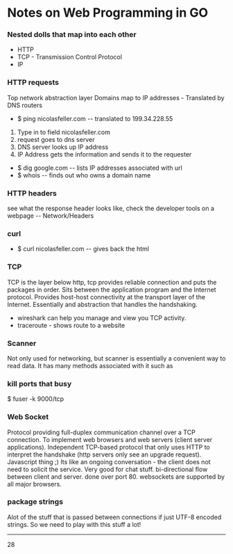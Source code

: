 # Notes on Web Programming in GO

### Nested dolls that map into each other
* HTTP
* TCP - Transmission Control Protocol
* IP

### HTTP requests
Top network abstraction layer
Domains map to IP addresses - Translated by DNS routers
* $ ping nicolasfeller.com -- translated to 199.34.228.55
1. Type in to field nicolasfeller.com
2. request goes to dns server
3. DNS server looks up IP address
4. IP Address gets the information and sends it to the requester
* $ dig google.com -- lists IP addresses associated with url
* $ whois -- finds out who owns a domain name

### HTTP headers
see what the response header looks like, check the developer tools on a webpage -- Network/Headers

### curl
* $ curl nicolasfeller.com -- gives back the html

### TCP
TCP is the layer below http, tcp provides reliable connection and puts the packages in order. Sits between the application program and the Internet protocol. Provides host-host connectivity at the transport layer of the Internet. Essentially and abstraction that handles the handshaking.
* wireshark can help you manage and view you TCP activity.
* traceroute - shows route to a website

### Scanner
Not only used for networking, but scanner is essentially a convenient way to read data. It has many methods associated with it such as

### kill ports that busy
$ fuser -k 9000/tcp

### Web Socket
Protocol providing full-duplex communication channel over a TCP connection. To implement web browsers and web servers (client server applications). Independent TCP-based protocol that only uses HTTP to interpret the handshake (http servers only see an upgrade request). Javascript thing ;)
Its like an ongoing conversation - the client does not need to solicit the service. Very good for chat stuff. bi-directional flow between client and server. done over port 80. websockets are supported by all major browsers.

### package strings
Alot of the stuff that is passed between connections if just UTF-8 encoded strings. So we need to play with this stuff a lot!


* * *
28
